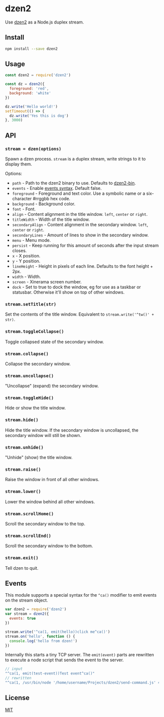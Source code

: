 # dzen2

Use [dzen2](https://github.com/robm/dzen) as a Node.js duplex stream.

## Install

```bash
npm install --save dzen2
```

## Usage

```js
const dzen2 = require('dzen2')

const dz = dzen2({
  foreground: 'red',
  background: 'white'
})

dz.write('Hello world!')
setTimeout(() => {
  dz.write('Yes this is dog')
}, 3000)
```

## API

### `stream = dzen(options)`

Spawn a dzen process.
`stream` is a duplex stream, write strings to it to display them.

Options:

 * `path` - Path to the dzen2 binary to use.
   Defaults to [dzen2-bin](https://github.com/goto-bus-stop/dzen2-bin).
 * `events` - Enable [events syntax](#events). Default false.
 * `foreground` - Foreground and text color. Use a symbolic name or a six-character #rrggbb hex code.
 * `background` - Background color.
 * `font` - Font.
 * `align` - Content alignment in the title window. `left`, `center` or `right`.
 * `titleWidth` - Width of the title window.
 * `secondaryAlign` - Content alignment in the secondary window. `left`, `center` or `right`.
 * `secondaryLines` - Amount of lines to show in the secondary window.
 * `menu` - Menu mode.
 * `persist` - Keep running for this amount of seconds after the input stream closes.
 * `x` - X position.
 * `y` - Y position.
 * `lineHeight` - Height in pixels of each line. Defaults to the font height + 2px.
 * `width` - Width.
 * `screen` - Xinerama screen number.
 * `dock` - Set to true to dock the window, eg for use as a taskbar or statusbar.
   Otherwise it'll show on top of other windows.

### `stream.setTitle(str)`

Set the contents of the title window.
Equivalent to `stream.write('^tw()' + str)`.

### `stream.toggleCollapse()`

Toggle collapsed state of the secondary window.

### `stream.collapse()`

Collapse the secondary window.

### `stream.uncollapse()`

"Uncollapse" (expand) the secondary window.

### `stream.toggleHide()`

Hide or show the title window.

### `stream.hide()`

Hide the title window.
If the secondary window is uncollapsed, the secondary window will still be shown.

### `stream.unhide()`

"Unhide" (show) the title window.

### `stream.raise()`

Raise the window in front of all other windows.

### `stream.lower()`

Lower the window behind all other windows.

### `stream.scrollHome()`

Scroll the secondary window to the top.

### `stream.scrollEnd()`

Scroll the secondary window to the bottom.

### `stream.exit()`

Tell dzen to quit.

## Events

This module supports a special syntax for the `^ca()` modifier to emit events on the stream object.

```js
var dzen2 = require('dzen2')
var stream = dzen2({
  events: true
})

stream.write('^ca(1, emit(hello))click me^ca()')
stream.on('hello', function () {
  console.log('hello from dzen!')
})
```

Internally this starts a tiny TCP server.
The `emit(event)` parts are rewritten to execute a node script that sends the event to the server.

```js
// input
"^ca(1, emit(test-event))Test event^ca()"
// rewritten
"^ca(1, /usr/bin/node '/home/username/Projects/dzen2/send-command.js' 41481 'test-event')Test event^ca()"
```

## License

[MIT](./LICENSE)
